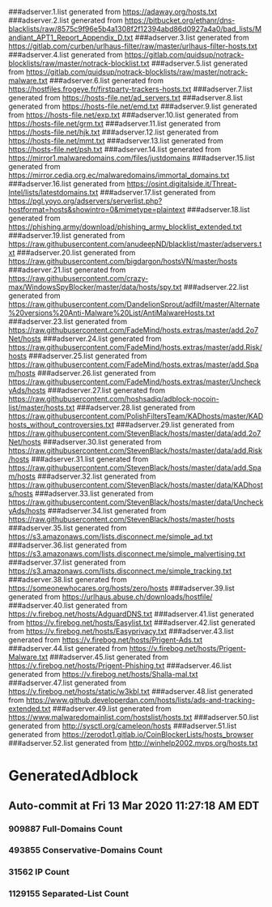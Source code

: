  
###adserver.1.list generated from https://adaway.org/hosts.txt
###adserver.2.list generated from https://bitbucket.org/ethanr/dns-blacklists/raw/8575c9f96e5b4a1308f2f12394abd86d0927a4a0/bad_lists/Mandiant_APT1_Report_Appendix_D.txt
###adserver.3.list generated from https://gitlab.com/curben/urlhaus-filter/raw/master/urlhaus-filter-hosts.txt
###adserver.4.list generated from https://gitlab.com/quidsup/notrack-blocklists/raw/master/notrack-blocklist.txt
###adserver.5.list generated from https://gitlab.com/quidsup/notrack-blocklists/raw/master/notrack-malware.txt
###adserver.6.list generated from https://hostfiles.frogeye.fr/firstparty-trackers-hosts.txt
###adserver.7.list generated from https://hosts-file.net/ad_servers.txt
###adserver.8.list generated from https://hosts-file.net/emd.txt
###adserver.9.list generated from https://hosts-file.net/exp.txt
###adserver.10.list generated from https://hosts-file.net/grm.txt
###adserver.11.list generated from https://hosts-file.net/hjk.txt
###adserver.12.list generated from https://hosts-file.net/mmt.txt
###adserver.13.list generated from https://hosts-file.net/psh.txt
###adserver.14.list generated from https://mirror1.malwaredomains.com/files/justdomains
###adserver.15.list generated from https://mirror.cedia.org.ec/malwaredomains/immortal_domains.txt
###adserver.16.list generated from https://osint.digitalside.it/Threat-Intel/lists/latestdomains.txt
###adserver.17.list generated from https://pgl.yoyo.org/adservers/serverlist.php?hostformat=hosts&showintro=0&mimetype=plaintext
###adserver.18.list generated from https://phishing.army/download/phishing_army_blocklist_extended.txt
###adserver.19.list generated from https://raw.githubusercontent.com/anudeepND/blacklist/master/adservers.txt
###adserver.20.list generated from https://raw.githubusercontent.com/bigdargon/hostsVN/master/hosts
###adserver.21.list generated from https://raw.githubusercontent.com/crazy-max/WindowsSpyBlocker/master/data/hosts/spy.txt
###adserver.22.list generated from https://raw.githubusercontent.com/DandelionSprout/adfilt/master/Alternate%20versions%20Anti-Malware%20List/AntiMalwareHosts.txt
###adserver.23.list generated from https://raw.githubusercontent.com/FadeMind/hosts.extras/master/add.2o7Net/hosts
###adserver.24.list generated from https://raw.githubusercontent.com/FadeMind/hosts.extras/master/add.Risk/hosts
###adserver.25.list generated from https://raw.githubusercontent.com/FadeMind/hosts.extras/master/add.Spam/hosts
###adserver.26.list generated from https://raw.githubusercontent.com/FadeMind/hosts.extras/master/UncheckyAds/hosts
###adserver.27.list generated from https://raw.githubusercontent.com/hoshsadiq/adblock-nocoin-list/master/hosts.txt
###adserver.28.list generated from https://raw.githubusercontent.com/PolishFiltersTeam/KADhosts/master/KADhosts_without_controversies.txt
###adserver.29.list generated from https://raw.githubusercontent.com/StevenBlack/hosts/master/data/add.2o7Net/hosts
###adserver.30.list generated from https://raw.githubusercontent.com/StevenBlack/hosts/master/data/add.Risk/hosts
###adserver.31.list generated from https://raw.githubusercontent.com/StevenBlack/hosts/master/data/add.Spam/hosts
###adserver.32.list generated from https://raw.githubusercontent.com/StevenBlack/hosts/master/data/KADhosts/hosts
###adserver.33.list generated from https://raw.githubusercontent.com/StevenBlack/hosts/master/data/UncheckyAds/hosts
###adserver.34.list generated from https://raw.githubusercontent.com/StevenBlack/hosts/master/hosts
###adserver.35.list generated from https://s3.amazonaws.com/lists.disconnect.me/simple_ad.txt
###adserver.36.list generated from https://s3.amazonaws.com/lists.disconnect.me/simple_malvertising.txt
###adserver.37.list generated from https://s3.amazonaws.com/lists.disconnect.me/simple_tracking.txt
###adserver.38.list generated from https://someonewhocares.org/hosts/zero/hosts
###adserver.39.list generated from https://urlhaus.abuse.ch/downloads/hostfile/
###adserver.40.list generated from https://v.firebog.net/hosts/AdguardDNS.txt
###adserver.41.list generated from https://v.firebog.net/hosts/Easylist.txt
###adserver.42.list generated from https://v.firebog.net/hosts/Easyprivacy.txt
###adserver.43.list generated from https://v.firebog.net/hosts/Prigent-Ads.txt
###adserver.44.list generated from https://v.firebog.net/hosts/Prigent-Malware.txt
###adserver.45.list generated from https://v.firebog.net/hosts/Prigent-Phishing.txt
###adserver.46.list generated from https://v.firebog.net/hosts/Shalla-mal.txt
###adserver.47.list generated from https://v.firebog.net/hosts/static/w3kbl.txt
###adserver.48.list generated from https://www.github.developerdan.com/hosts/lists/ads-and-tracking-extended.txt
###adserver.49.list generated from https://www.malwaredomainlist.com/hostslist/hosts.txt
###adserver.50.list generated from http://sysctl.org/cameleon/hosts
###adserver.51.list generated from https://zerodot1.gitlab.io/CoinBlockerLists/hosts_browser
###adserver.52.list generated from http://winhelp2002.mvps.org/hosts.txt
# GeneratedAdblock
## Auto-commit at Fri 13 Mar 2020 11:27:18 AM EDT
### 909887 Full-Domains Count
### 493855 Conservative-Domains Count
### 31562 IP Count
### 1129155 Separated-List Count 
